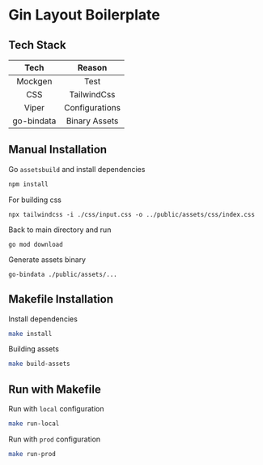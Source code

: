 # Gin Layout Boilerplate

## Tech Stack

| Tech | Reason |
| :-: | :-: |
| Mockgen | Test |
| CSS | TailwindCss |
| Viper | Configurations |
| go-bindata | Binary Assets |

## Manual Installation
Go `assetsbuild` and install dependencies
```sh
npm install
```

For building css
```
npx tailwindcss -i ./css/input.css -o ../public/assets/css/index.css
```

Back to main directory and run
```
go mod download
```

Generate assets binary
```
go-bindata ./public/assets/...
```

## Makefile Installation
Install dependencies
```sh
make install
```

Building assets
```sh
make build-assets
```

## Run with Makefile
Run with `local` configuration
```sh
make run-local
```

Run with `prod` configuration
```sh
make run-prod
```
